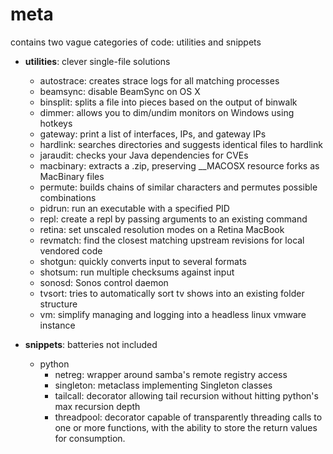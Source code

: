 meta
==========
contains two vague categories of code: utilities and snippets

* __utilities__: clever single-file solutions
  * autostrace: creates strace logs for all matching processes
  * beamsync: disable BeamSync on OS X
  * binsplit: splits a file into pieces based on the output of binwalk
  * dimmer: allows you to dim/undim monitors on Windows using hotkeys
  * gateway: print a list of interfaces, IPs, and gateway IPs
  * hardlink: searches directories and suggests identical files to hardlink
  * jaraudit: checks your Java dependencies for CVEs
  * macbinary: extracts a .zip, preserving \_\_MACOSX resource forks as MacBinary files
  * permute: builds chains of similar characters and permutes possible combinations
  * pidrun: run an executable with a specified PID
  * repl: create a repl by passing arguments to an existing command
  * retina: set unscaled resolution modes on a Retina MacBook
  * revmatch: find the closest matching upstream revisions for local vendored code
  * shotgun: quickly converts input to several formats
  * shotsum: run multiple checksums against input
  * sonosd: Sonos control daemon
  * tvsort: tries to automatically sort tv shows into an existing folder structure
  * vm: simplify managing and logging into a headless linux vmware instance

* __snippets__: batteries not included
  * python
     * netreg: wrapper around samba's remote registry access
     * singleton: metaclass implementing Singleton classes
     * tailcall: decorator allowing tail recursion without hitting python's max recursion depth
     * threadpool: decorator capable of transparently threading calls to one or more functions, with the ability to store the return values for consumption.
